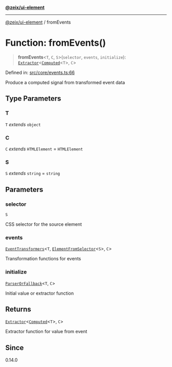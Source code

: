 [**@zeix/ui-element**](../README.md)

***

[@zeix/ui-element](../globals.md) / fromEvents

# Function: fromEvents()

> **fromEvents**\<`T`, `C`, `S`\>(`selector`, `events`, `initialize`): [`Extractor`](../type-aliases/Extractor.md)\<[`Computed`](../type-aliases/Computed.md)\<`T`\>, `C`\>

Defined in: [src/core/events.ts:66](https://github.com/zeixcom/ui-element/blob/0e9d08172859c87c6105be70cfb907fbb6767271/src/core/events.ts#L66)

Produce a computed signal from transformed event data

## Type Parameters

### T

`T` *extends* `object`

### C

`C` *extends* `HTMLElement` = `HTMLElement`

### S

`S` *extends* `string` = `string`

## Parameters

### selector

`S`

CSS selector for the source element

### events

[`EventTransformers`](../type-aliases/EventTransformers.md)\<`T`, [`ElementFromSelector`](../type-aliases/ElementFromSelector.md)\<`S`\>, `C`\>

Transformation functions for events

### initialize

[`ParserOrFallback`](../type-aliases/ParserOrFallback.md)\<`T`, `C`\>

Initial value or extractor function

## Returns

[`Extractor`](../type-aliases/Extractor.md)\<[`Computed`](../type-aliases/Computed.md)\<`T`\>, `C`\>

Extractor function for value from event

## Since

0.14.0
